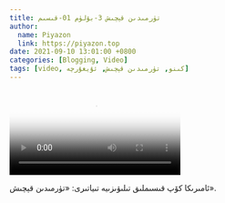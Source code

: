 ```yaml
---
title: تۈرمىدىن قېچىش 3-بۆلۈم 01-قىسىم
author:
  name: Piyazon
  link: https://piyazon.top
date: 2021-09-10 13:01:00 +0800
categories: [Blogging, Video]
tags: [video, كىنو, تۈرمىدىن قېچىش, ئۇيغۇرچە]
---
```


<style>
@import url(/assets/css/uyghur.css);
</style>

<video id="player" class="weixin_video" playsinline controls poster="https://gitlab.com/Alimjoo/cdn_img/-/raw/main/movie/pb/pb3.jpg"
  wxv="wxv_2125785293738868737" src="">

  <track kind="captions" label="English&Chinese" src="https://piyazon.top/storage/assets/subtitles/pb/s03e01.vtt" srclang="en&zh-CN"   />
</video>

ئامىرىكا كۆپ قىسىملىق تىلىۋىزىيە تىياتىرى: «تۈرمىدىن قېچىش».
